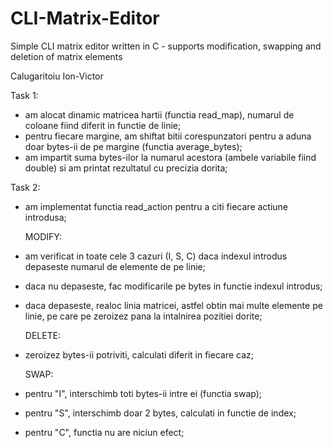 # CLI-Matrix-Editor
Simple CLI matrix editor written in C - supports modification, swapping and
deletion of matrix elements

Calugaritoiu Ion-Victor

Task 1:

- am alocat dinamic matricea hartii (functia read_map), numarul de coloane 
fiind diferit in functie de linie;
- pentru fiecare margine, am shiftat bitii corespunzatori pentru a aduna doar
 bytes-ii de pe margine (functia average_bytes);
- am impartit suma bytes-ilor la numarul acestora (ambele variabile fiind 
double) si am printat rezultatul cu precizia dorita;

Task 2:

- am implementat functia read_action pentru a citi fiecare actiune introdusa;

	MODIFY:
- am verificat in toate cele 3 cazuri (I, S, C) daca indexul introdus 
depaseste numarul de elemente de pe linie;
- daca nu depaseste, fac modificarile pe bytes in functie indexul introdus;
- daca depaseste, realoc linia matricei, astfel obtin mai multe elemente
pe linie, pe care pe zeroizez pana la intalnirea pozitiei dorite;

	DELETE:
- zeroizez bytes-ii potriviti, calculati diferit in fiecare caz;

	SWAP:
- pentru "I", interschimb toti bytes-ii intre ei (functia swap);
- pentru "S", interschimb doar 2 bytes, calculati in functie de index;
- pentru "C", functia nu are niciun efect;

